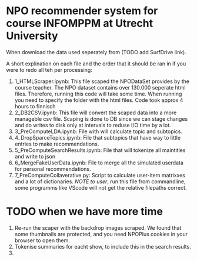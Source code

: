 # NPO recommender system for course INFOMPPM at Utrecht University

When download the data used seperately from (TODO add SurfDrive link).

A short explination on each file and the order that it should be ran in if you were to redo all teh per processing:

1. 1_HTMLScraper.ipynb: This file scaped the NPODataSet provides by the course teacher. The NPO dataset contains over 130.000 seperate html files. Therefore, running this code will take some time. When running you need to specify the folder with the html files. Code took approx 4 hours to finnisch  
2. 2_DB2CSV.ipynb: This file will convert the scaped data into a more manageble csv file. Scaping is done to DB since we can stage changes and do writes to disk only at intervals to reduse I/O time by a lot.
3. 3_PreComputeLDA.ipynb: File with will calculate topic and subtopics.
4. 4_DropSparceTopics.ipynb: File that subtopics that have way to little entries to make recommendations.
5. 5_PreComputeSearchResults.ipynb: File that will tokenize all maintitles and write to json
6. 6_MergeFakeUserData.ipynb: File to merge all the simulated userdata for personal recommendations.
7. 7_PreComputeCollaverative.py: Script to calculate user-item matrixxes and a lot of dictionaries. *NOTE to user*, run this file from commandline, some programms like VScode will not get the relative filepaths correct.


# TODO when we have more time
1. Re-run the scaper with the backdrop images scraped. We found that some thumbnails are protected, and you need NPOPlus cookies in your browser to open them.
2. Tokenise summaries for eacht show, to include this in the search results.
3. 
